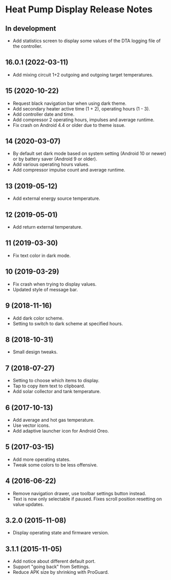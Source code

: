 Heat Pump Display Release Notes
===============================

## In development

- Add statistics screen to display some values of the DTA logging file of the controller.

## 16.0.1 (2022-03-11)

- Add mixing circuit 1+2 outgoing and outgoing target temperatures.

## 15 (2020-10-22)

- Request black navigation bar when using dark theme.
- Add secondary heater active time (1 + 2), operating hours (1 - 3).
- Add controller date and time.
- Add compressor 2 operating hours, impulses and average runtime.
- Fix crash on Android 4.4 or older due to theme issue.

14 (2020-03-07)
--------------

- By default set dark mode based on system setting (Android 10 or newer) or by battery saver (Android 9 or older).
- Add various operating hours values.
- Add compressor impulse count and average runtime.

13 (2019-05-12)
--------------

- Add external energy source temperature.

12 (2019-05-01)
--------------

- Add return external temperature.

11 (2019-03-30)
--------------

- Fix text color in dark mode.

10 (2019-03-29)
--------------

- Fix crash when trying to display values.
- Updated style of message bar.

9 (2018-11-16)
--------------

- Add dark color scheme.
- Setting to switch to dark scheme at specified hours.

8 (2018-10-31)
--------------

- Small design tweaks.

7 (2018-07-27)
--------------

- Setting to choose which items to display.
- Tap to copy item text to clipboard.
- Add solar collector and tank temperature.

6 (2017-10-13)
--------------

- Add average and hot gas temperature.
- Use vector icons.
- Add adaptive launcher icon for Android Oreo.

5 (2017-03-15)
--------------

- Add more operating states.
- Tweak some colors to be less offensive.

4 (2016-06-22)
--------------

- Remove navigation drawer, use toolbar settings button instead.
- Text is now only selectable if paused. Fixes scroll position resetting on value updates.

3.2.0 (2015-11-08)
------------------

- Display operating state and firmware version.

3.1.1 (2015-11-05)
------------------

- Add notice about different default port.
- Support "going back" from Settings.
- Reduce APK size by shrinking with ProGuard.